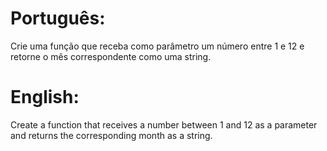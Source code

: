 # Português:
Crie uma função que receba como parâmetro um número entre 1 e 12 e retorne o mês correspondente como uma string.

# English:
Create a function that receives a number between 1 and 12 as a parameter and returns the corresponding month as a string.
